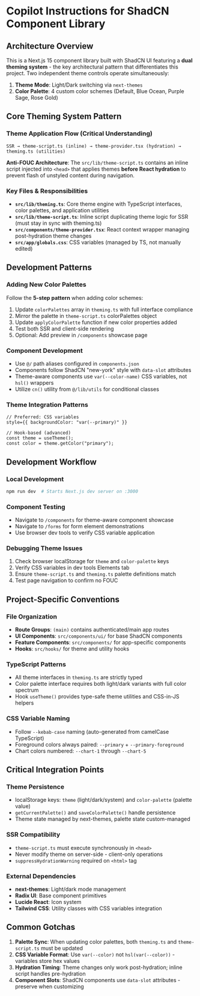 # Copilot Instructions for ShadCN Component Library

## Architecture Overview

This is a Next.js 15 component library built with ShadCN UI featuring a **dual theming system** - the key architectural pattern that differentiates this project. Two independent theme controls operate simultaneously:

1. **Theme Mode**: Light/Dark switching via `next-themes`
2. **Color Palette**: 4 custom color schemes (Default, Blue Ocean, Purple Sage, Rose Gold)

## Core Theming System Pattern

### Theme Application Flow (Critical Understanding)

```
SSR → theme-script.ts (inline) → theme-provider.tsx (hydration) → theming.ts (utilities)
```

**Anti-FOUC Architecture**: The `src/lib/theme-script.ts` contains an inline script injected into `<head>` that applies themes **before React hydration** to prevent flash of unstyled content during navigation.

### Key Files & Responsibilities

- **`src/lib/theming.ts`**: Core theme engine with TypeScript interfaces, color palettes, and application utilities
- **`src/lib/theme-script.ts`**: Inline script duplicating theme logic for SSR (must stay in sync with theming.ts)
- **`src/components/theme-provider.tsx`**: React context wrapper managing post-hydration theme changes
- **`src/app/globals.css`**: CSS variables (managed by TS, not manually edited)

## Development Patterns

### Adding New Color Palettes

Follow the **5-step pattern** when adding color schemes:

1. Update `colorPalettes` array in `theming.ts` with full interface compliance
2. Mirror the palette in `theme-script.ts` colorPalettes object
3. Update `applyColorPalette` function if new color properties added
4. Test both SSR and client-side rendering
5. Optional: Add preview in `/components` showcase page

### Component Development

- Use `@/` path aliases configured in `components.json`
- Components follow ShadCN "new-york" style with `data-slot` attributes
- Theme-aware components use `var(--color-name)` CSS variables, not `hsl()` wrappers
- Utilize `cn()` utility from `@/lib/utils` for conditional classes

### Theme Integration Patterns

```tsx
// Preferred: CSS variables
style={{ backgroundColor: "var(--primary)" }}

// Hook-based (advanced)
const theme = useTheme();
const color = theme.getColor("primary");
```

## Development Workflow

### Local Development

```bash
npm run dev  # Starts Next.js dev server on :3000
```

### Component Testing

- Navigate to `/components` for theme-aware component showcase
- Navigate to `/forms` for form element demonstrations
- Use browser dev tools to verify CSS variable application

### Debugging Theme Issues

1. Check browser localStorage for `theme` and `color-palette` keys
2. Verify CSS variables in dev tools Elements tab
3. Ensure `theme-script.ts` and `theming.ts` palette definitions match
4. Test page navigation to confirm no FOUC

## Project-Specific Conventions

### File Organization

- **Route Groups**: `(main)` contains authenticated/main app routes
- **UI Components**: `src/components/ui/` for base ShadCN components
- **Feature Components**: `src/components/` for app-specific components
- **Hooks**: `src/hooks/` for theme and utility hooks

### TypeScript Patterns

- All theme interfaces in `theming.ts` are strictly typed
- Color palette interface requires both light/dark variants with full color spectrum
- Hook `useTheme()` provides type-safe theme utilities and CSS-in-JS helpers

### CSS Variable Naming

- Follow `--kebab-case` naming (auto-generated from camelCase TypeScript)
- Foreground colors always paired: `--primary` + `--primary-foreground`
- Chart colors numbered: `--chart-1` through `--chart-5`

## Critical Integration Points

### Theme Persistence

- localStorage keys: `theme` (light/dark/system) and `color-palette` (palette value)
- `getCurrentPalette()` and `saveColorPalette()` handle persistence
- Theme state managed by next-themes, palette state custom-managed

### SSR Compatibility

- `theme-script.ts` must execute synchronously in `<head>`
- Never modify theme on server-side - client-only operations
- `suppressHydrationWarning` required on `<html>` tag

### External Dependencies

- **next-themes**: Light/dark mode management
- **Radix UI**: Base component primitives
- **Lucide React**: Icon system
- **Tailwind CSS**: Utility classes with CSS variables integration

## Common Gotchas

1. **Palette Sync**: When updating color palettes, both `theming.ts` and `theme-script.ts` must be updated
2. **CSS Variable Format**: Use `var(--color)` not `hsl(var(--color))` - variables store hex values
3. **Hydration Timing**: Theme changes only work post-hydration; inline script handles pre-hydration
4. **Component Slots**: ShadCN components use `data-slot` attributes - preserve when customizing
